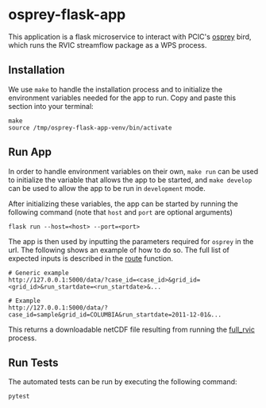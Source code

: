 # osprey-flask-app

This application is a flask microservice to interact with PCIC's [osprey](https://github.com/pacificclimate/osprey#readme) bird, which runs the RVIC streamflow package as a WPS process.

## Installation
We use `make` to handle the installation process and to initialize the environment variables needed for the app to run. Copy and paste this section into your terminal:
```
make
source /tmp/osprey-flask-app-venv/bin/activate
```

## Run App

In order to handle environment variables on their own, `make run` can be used to initialize the variable that allows the app to be started, and `make develop` can be used to allow the app to be run in `development` mode.

After initializing these variables, the app can be started by running the following command (note that `host` and `port` are optional arguments)
```
flask run --host=<host> --port=<port>
```

The app is then used by inputting the parameters required for `osprey` in the url. The following shows an example of how to do so. The full list of expected inputs is described in the [route](https://github.com/pacificclimate/osprey-flask-app/blob/i1-create-init-app/osprey_flask_app/routes.py#L18) function.

```
# Generic example
http://127.0.0.1:5000/data/?case_id=<case_id>&grid_id=<grid_id>&run_startdate=<run_startdate>&...

# Example
http://127.0.0.1:5000/data/?case_id=sample&grid_id=COLUMBIA&run_startdate=2011-12-01&...
```

This returns a downloadable netCDF file resulting from running the [full_rvic](https://github.com/pacificclimate/osprey/blob/master/osprey/processes/wps_full_rvic.py) process.

## Run Tests

The automated tests can be run by executing the following command:
```
pytest
```
